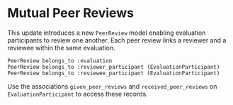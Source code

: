 # Mutual Peer Reviews

This update introduces a new `PeerReview` model enabling evaluation participants to review one another.
Each peer review links a reviewer and a reviewee within the same evaluation.

```
PeerReview belongs_to :evaluation
PeerReview belongs_to :reviewer_participant (EvaluationParticipant)
PeerReview belongs_to :reviewee_participant (EvaluationParticipant)
```

Use the associations `given_peer_reviews` and `received_peer_reviews` on `EvaluationParticipant` to access these records.
